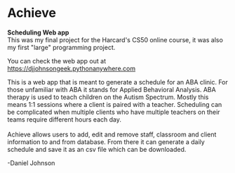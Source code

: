 # Achieve
<b>Scheduling Web app</b><br/>
This was my final project for the Harcard's CS50 online course, it was also my first "large" programming project.

You can check the web app out at https://djjohnsongeek.pythonanywhere.com<br/>

This is a web app that is meant to generate a schedule for an ABA clinic. For those unfamiliar with ABA it stands for Applied Behavioral Analysis. ABA therapy is used to teach children on the Autism Spectrum. Mostly this means 1:1 sessions where a client is paired with a teacher. Scheduling can be complicated when multiple clients who have multiple teachers on their teams require different hours each day.<br/>
<br/>
Achieve allows users to add, edit and remove staff, classroom and client information to and from database. From there it can generate a daily schedule and save it as an csv file which can be downloaded.<br/>

-Daniel Johnson
